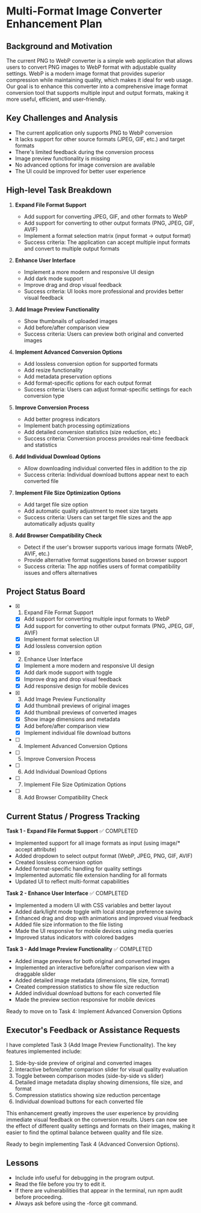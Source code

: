 # Multi-Format Image Converter Enhancement Plan

## Background and Motivation
The current PNG to WebP converter is a simple web application that allows users to convert PNG images to WebP format with adjustable quality settings. WebP is a modern image format that provides superior compression while maintaining quality, which makes it ideal for web usage. Our goal is to enhance this converter into a comprehensive image format conversion tool that supports multiple input and output formats, making it more useful, efficient, and user-friendly.

## Key Challenges and Analysis
- The current application only supports PNG to WebP conversion
- It lacks support for other source formats (JPEG, GIF, etc.) and target formats
- There's limited feedback during the conversion process
- Image preview functionality is missing
- No advanced options for image conversion are available
- The UI could be improved for better user experience

## High-level Task Breakdown

1. **Expand File Format Support**
   - Add support for converting JPEG, GIF, and other formats to WebP
   - Add support for converting to other output formats (PNG, JPEG, GIF, AVIF)
   - Implement a format selection matrix (input format → output format)
   - Success criteria: The application can accept multiple input formats and convert to multiple output formats

2. **Enhance User Interface**
   - Implement a more modern and responsive UI design
   - Add dark mode support
   - Improve drag and drop visual feedback
   - Success criteria: UI looks more professional and provides better visual feedback

3. **Add Image Preview Functionality**
   - Show thumbnails of uploaded images
   - Add before/after comparison view
   - Success criteria: Users can preview both original and converted images

4. **Implement Advanced Conversion Options**
   - Add lossless conversion option for supported formats
   - Add resize functionality
   - Add metadata preservation options
   - Add format-specific options for each output format
   - Success criteria: Users can adjust format-specific settings for each conversion type

5. **Improve Conversion Process**
   - Add better progress indicators
   - Implement batch processing optimizations
   - Add detailed conversion statistics (size reduction, etc.)
   - Success criteria: Conversion process provides real-time feedback and statistics

6. **Add Individual Download Options**
   - Allow downloading individual converted files in addition to the zip
   - Success criteria: Individual download buttons appear next to each converted file

7. **Implement File Size Optimization Options**
   - Add target file size option
   - Add automatic quality adjustment to meet size targets
   - Success criteria: Users can set target file sizes and the app automatically adjusts quality

8. **Add Browser Compatibility Check**
   - Detect if the user's browser supports various image formats (WebP, AVIF, etc.)
   - Provide alternative format suggestions based on browser support
   - Success criteria: The app notifies users of format compatibility issues and offers alternatives

## Project Status Board
- [x] 1. Expand File Format Support
  - [x] Add support for converting multiple input formats to WebP
  - [x] Add support for converting to other output formats (PNG, JPEG, GIF, AVIF)
  - [x] Implement format selection UI
  - [x] Add lossless conversion option
- [x] 2. Enhance User Interface
  - [x] Implement a more modern and responsive UI design
  - [x] Add dark mode support with toggle
  - [x] Improve drag and drop visual feedback
  - [x] Add responsive design for mobile devices
- [x] 3. Add Image Preview Functionality
  - [x] Add thumbnail previews of original images
  - [x] Add thumbnail previews of converted images
  - [x] Show image dimensions and metadata
  - [x] Add before/after comparison view
  - [x] Implement individual file download buttons
- [ ] 4. Implement Advanced Conversion Options
- [ ] 5. Improve Conversion Process
- [ ] 6. Add Individual Download Options
- [ ] 7. Implement File Size Optimization Options
- [ ] 8. Add Browser Compatibility Check

## Current Status / Progress Tracking
**Task 1 - Expand File Format Support** ✅ COMPLETED
- Implemented support for all image formats as input (using image/* accept attribute)
- Added dropdown to select output format (WebP, JPEG, PNG, GIF, AVIF)
- Created lossless conversion option
- Added format-specific handling for quality settings
- Implemented automatic file extension handling for all formats
- Updated UI to reflect multi-format capabilities

**Task 2 - Enhance User Interface** ✅ COMPLETED
- Implemented a modern UI with CSS variables and better layout
- Added dark/light mode toggle with local storage preference saving
- Enhanced drag and drop with animations and improved visual feedback
- Added file size information to the file listing
- Made the UI responsive for mobile devices using media queries
- Improved status indicators with colored badges

**Task 3 - Add Image Preview Functionality** ✅ COMPLETED
- Added image previews for both original and converted images
- Implemented an interactive before/after comparison view with a draggable slider
- Added detailed image metadata (dimensions, file size, format)
- Created compression statistics to show file size reduction
- Added individual download buttons for each converted file
- Made the preview section responsive for mobile devices

Ready to move on to Task 4: Implement Advanced Conversion Options

## Executor's Feedback or Assistance Requests
I have completed Task 3 (Add Image Preview Functionality). The key features implemented include:

1. Side-by-side preview of original and converted images
2. Interactive before/after comparison slider for visual quality evaluation
3. Toggle between comparison modes (side-by-side vs slider)
4. Detailed image metadata display showing dimensions, file size, and format
5. Compression statistics showing size reduction percentage
6. Individual download buttons for each converted file

This enhancement greatly improves the user experience by providing immediate visual feedback on the conversion results. Users can now see the effect of different quality settings and formats on their images, making it easier to find the optimal balance between quality and file size.

Ready to begin implementing Task 4 (Advanced Conversion Options).

## Lessons
- Include info useful for debugging in the program output.
- Read the file before you try to edit it.
- If there are vulnerabilities that appear in the terminal, run npm audit before proceeding.
- Always ask before using the -force git command. 
